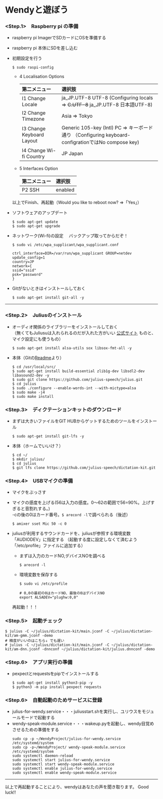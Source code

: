 # Wendyと遊ぼう

### <Step.1>　Raspberry pi の準備
- raspberry pi ImagerでSDカードにOSを準備する

- raspberry pi 本体にSDを差し込む
    
    
- 初期設定を行う  
    ```
    $ sudo raspi-config
    ```
    
    - 4 Localisation Options

        |第二メニュー|選択肢|
        |:-|:-|
        |I1 Change Locale|ja_JP.UTF-8 UTF-8 (Configuring locals ⇒ ~~C.UTF-8~~ ja_JP.UTF-8 日本語UTF-8)|
        |I2 Change Timezone|Asia ⇒ Tokyo|
        |I3 Change Keyboard Layout|Generic 105-key (Intl) PC ⇒ キーボード通り （Configuring keyboard-configrationではNo compose key)|
        |I4 Change Wi-fi Country|JP Japan|

    - 5 Interfaces Option  

        |第二メニュー|選択肢|
        |:-|:-|
        |P2 SSH|enabled|

    以上でFinish、再起動（Would you like to reboot now? ⇒「Yes」）  


- ソフトウェアのアップデート  
    ```
    $ sudo apt-get update
    $ sudo apt-get upgrade
    ```

- ネットワーク(Wi-fi)の設定 　バックアップ取ってからだぞ！
    ```
    $ sudo vi /etc/wpa_supplicant/wpa_supplicant.conf
    ```
    
    ```
    ctrl_interface=DIR=/var/run/wpa_supplicant GROUP=netdev
    update_config=1
    country=JP
    network={
    ssid="ssid"
    psk="password"
    }
    ```
    
 - Gitがないときはインストールしておく  
    ```
    $ sudo apt-get install git-all -y
    ```

----
### <Step.2>　Juliusのインストール
- オーディオ関係のライブラリーをインストールしておく  
（無くてもJuliusuは入れられるのだが入れた方がいい [公式サイト](http://julius.osdn.jp/juliusbook/ja/desc_install.html) ものと、マイク設定にも使うもの）
    ```
    $ sudo apt-get install alsa-utils sox libsox-fmt-all -y
    ```

- 本体（Gitの[Readme](https://github.com/julius-speech/julius)より）  
    ```
    $ cd /usr/local/src/
    $ sudo apt-get install build-essential zlib1g-dev libsdl2-dev libasound2-dev -y
    $ sudo git clone https://github.com/julius-speech/julius.git
    $ cd julius
    $ sudo ./configure --enable-words-int --with-mictype=alsa
    $ sudo make -j4
    $ sudo make install
    ```
  

### <Step.3>　ディクテーションキットのダウンロード 

- まずは大きいファイルをGIT HUBからゲットするためのツールをインストール  
    ```
    $ sudo apt-get install git-lfs -y
    ```

- 本体（ホームでいいけ？）
    ```
    $ cd ~/ 
    $ mkdir julius/
    $ cd julius 
    $ git lfs clone https://github.com/julius-speech/dictation-kit.git
    ```


### <Step.4>　USBマイクの準備

- マイクをぶっさす

- マイクの感度を上げる(56は入力の感度。0～62の範囲で56=90%。上げすぎると音割れする。)  
  -cの後の0はカード番号。```$ arecord -l```で調べられる（後述）
    ```
    $ amixer sset Mic 50 -c 0
    ```

- juliusが利用するサウンドカードを、juliusが参照する環境変数「AUDIODEV」に指定する
  （起動する度に設定しなくて済むよう「/etc/profile」ファイルに追加する）
    - まずは入力のカードNO,デバイスNOを調べる
        ```
        $ arecord -l
        ```
    - 環境変数を保存する
        ```
        $ sudo vi /etc/profile

        # 0,0の最初の0はカードNO、最後の0はデバイスNO
        export ALSADEV="plughw:0,0"
        ```
    再起動！！！  
    
### <Step.5>　起動チェック
```
$ julius -C ~/julius/dictation-kit/main.jconf -C ~/julius/dictation-kit/am-gmm.jconf -demo
# 精度がいいのはこちら↓ でも遅い
# julius -C ~/julius/dictation-kit/main.jconf -C ~/julius/dictation-kit/am-dnn.jconf -dnnconf ~/julius/dictation-kit/julius.dnnconf -demo
```

### <Step.6>　アプリ実行の準備
- pexpectとrequestsをpipでインストールする
    ```
    $ sudo apt-get install python3-pip -y
    $ python3 -m pip install pexpect requests
    ```

### <Step.6>　自動起動のためサービスに登録
 - julius-for-wendy.service・・・juliusstart.shを実行し、ユリウスをモジュールモードで起動する
 - wendy-speak-module.service・・・wakeup.pyを起動し、wendy目覚めさせるための準備をする
    ```
    sudo cp -p ~/WendyProject/julius-for-wendy.service /etc/systemd/system
    sudo cp -p~/WendyProject/ wendy-speak-module.service /etc/systemd/system
    sudo systemctl daemon-reload
    sudo systemctl start julius-for-wendy.service
    sudo systemctl start wendy-speak-module.service
    sudo systemctl enable julius-for-wendy.service
    sudo systemctl enable wendy-speak-module.service
    ```
  
  -----
  
  以上で再起動することにより、wendyはあなたの声を聞き取ります。
  Good luck!!
